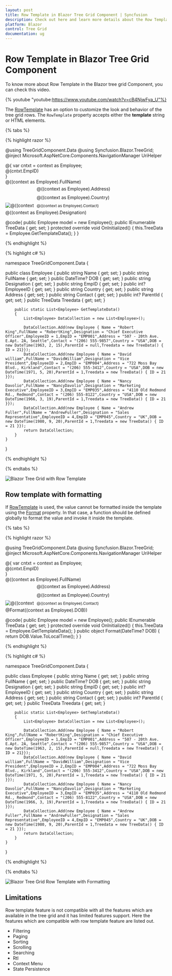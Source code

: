 ```yaml
---
layout: post
title: Row Template in Blazor Tree Grid Component | Syncfusion
description: Check out here and learn more details about the Row Template in the Syncfusion Blazor Tree Grid component.
platform: Blazor
control: Tree Grid
documentation: ug
---
```


# Row Template in Blazor Tree Grid Component

To know more about Row Template in the Blazor tree grid Component, you can check this video.

{% youtube
"youtube:https://www.youtube.com/watch?v=cB4NjwFya_U"%}

The [RowTemplate](https://help.syncfusion.com/cr/blazor/Syncfusion.Blazor~Syncfusion.Blazor.TreeGrid.SfTreeGrid~RowTemplate.html) has an option to customize the look and behavior of the tree grid rows. The `RowTemplate` property accepts either the **template** string or HTML elements.

{% tabs %}

{% highlight razor %}

@using TreeGridComponent.Data
@using Syncfusion.Blazor.TreeGrid;
@inject Microsoft.AspNetCore.Components.NavigationManager UriHelper

<SfTreeGrid Height="335" DataSource="@TreeData" IdMapping="EmployeeID" ParentIdMapping="ParentId" TreeColumnIndex="0" RowHeight="83" GridLines="Syncfusion.Blazor.Grids.GridLine.Vertical">
    <TreeGridTemplates>
        <RowTemplate>
            <td style='padding-left:18px; border-bottom: 0.5px solid #e0e0e0;'>
                <RowTemplateTreeColumn>
                    @{
                        var cntxt = context as Employee;
                        <div>@(cntxt.EmpID)</div>
                    }
                </RowTemplateTreeColumn>
            </td>
            <td style='padding: 10px 0px 0px 20px; border-bottom: 0.5px solid #e0e0e0;'>
                <div style="font-size:14px;">
                    @((context as Employee).FullName)
                </div>
            </td>
            <td style="border-bottom: 0.5px solid #e0e0e0;">
                <div>
                    <div style="position:relative;display:inline-block;">
                        <img src="@UriHelper.ToAbsoluteUri($"images/TreeGrid/"+ (context as Employee).Name +".png")" alt=@((context as Employee).Name) />
                    </div>
                    <div style="display:inline-block;">
                        <div style="padding:5px;">@((context as Employee).Address)</div>
                        <div style="padding:5px;">@((context as Employee).Country)</div>
                        <div style="padding:5px;font-size:12px;">@((context as Employee).Contact)</div>
                    </div>
                </div>
            </td>
            <td style='padding-left: 20px; border-bottom: 0.5px solid #e0e0e0;'>
                <div>@((context as Employee).Designation)</div>
            </td>
        </RowTemplate>
    </TreeGridTemplates>
    <TreeGridColumns>
        <TreeGridColumn Field="EmpID" HeaderText="Employee ID" Width="160"></TreeGridColumn>
        <TreeGridColumn Field="Name" HeaderText="Employee Name"></TreeGridColumn>
        <TreeGridColumn Field="Address" HeaderText="Employee Details" Width="340" TextAlign="Syncfusion.Blazor.Grids.TextAlign.Right"></TreeGridColumn>
        <TreeGridColumn Field="Designation" HeaderText="Designation"></TreeGridColumn>
        </TreeGridColumns>
</SfTreeGrid>


@code{
    public Employee model = new Employee();
    public IEnumerable<Employee> TreeData { get; set; }
    protected override void OnInitialized()
    {
        this.TreeData = Employee.GetTemplateData();
    }
}

{% endhighlight %}

{% highlight c# %}

namespace TreeGridComponent.Data {

public class Employee
    {
        public string Name { get; set; }
        public string FullName { get; set; }
        public DateTime? DOB { get; set; }
        public string Designation { get; set; }
        public string EmpID { get; set; }
        public int? EmployeeID { get; set; }
        public string Country { get; set; }
        public string Address { get; set; }
        public string Contact { get; set; }
        public int? ParentId { get; set; }
        public TreeData Treedata { get; set; }

        public static List<Employee> GetTemplateData()
        {
            List<Employee> DataCollection = new List<Employee>();

            DataCollection.Add(new Employee { Name = "Robert King",FullName = "RobertKing",Designation = "Chief Executive Officer",EmployeeID = 1,EmpID = "EMP001",Address = "507 - 20th Ave. E.Apt. 2A, Seattle",Contact = "(206) 555-9857",Country = "USA",DOB = new DateTime(1963, 2, 15),ParentId = null,Treedata = new TreeData() { ID = 21}});
            DataCollection.Add(new Employee { Name = "David william",FullName = "DavidWilliam",Designation = "Vice President",EmployeeID = 2,EmpID = "EMP004",Address = "722 Moss Bay Blvd., Kirkland",Contact = "(206) 555-3412",Country = "USA",DOB = new DateTime(1971, 5, 20),ParentId = 1,Treedata = new TreeData() { ID = 21 }});
            DataCollection.Add(new Employee { Name = "Nancy Davolio",FullName = "NancyDavolio",Designation = "Marketing Executive",EmployeeID = 3,EmpID = "EMP035",Address = "4110 Old Redmond Rd., Redmond",Contact = "(206) 555-8122",Country = "USA",DOB = new DateTime(1966, 3, 19),ParentId = 1,Treedata = new TreeData() { ID = 21 }});
            DataCollection.Add(new Employee { Name = "Andrew Fuller",FullName = "AndrewFuller",Designation = "Sales Representative",EmployeeID = 4,EmpID = "EMP045",Country = "UK",DOB = new DateTime(1980, 9, 20),ParentId = 1,Treedata = new TreeData() { ID = 21 }});
            return DataCollection;
        }
    }
}

{% endhighlight %}

{% endtabs %}

![Blazor Tree Grid with Row Template](../images/blazor-treegrid-row-template.png)

## Row template with formatting

If [RowTemplate](https://help.syncfusion.com/cr/blazor/Syncfusion.Blazor~Syncfusion.Blazor.TreeGrid.SfTreeGrid~RowTemplate.html) is used, the value cannot be  formatted  inside the template using the [Format](https://help.syncfusion.com/cr/blazor/Syncfusion.Blazor~Syncfusion.Blazor.TreeGrid.TreeGridColumn~Format.html) property. In that case, a function should be defined globally to format the value and invoke it inside the template.

{% tabs %}

{% highlight razor %}

@using TreeGridComponent.Data
@using Syncfusion.Blazor.TreeGrid;
@inject Microsoft.AspNetCore.Components.NavigationManager UriHelper

<SfTreeGrid ID="TreeGrid" Height="335" DataSource="@TreeData" IdMapping="EmployeeID" ParentIdMapping="ParentId" TreeColumnIndex="0" RowHeight="83" GridLines="Syncfusion.Blazor.Grids.GridLine.Vertical">
    <TreeGridTemplates>
        <RowTemplate>
            <td style='padding-left:18px; border-bottom: 0.5px solid #e0e0e0;'>
                <RowTemplateTreeColumn>
                                @{
                                    var cntxt = context as Employee;
                                    <div>@(cntxt.EmpID)</div>
                                }
                            </RowTemplateTreeColumn>
            </td>
            <td style='padding: 10px 0px 0px 20px; border-bottom: 0.5px solid #e0e0e0;'>
                <div style="font-size:14px;">
                    @((context as Employee).FullName)
                </div>
            </td>
            <td style="border-bottom: 0.5px solid #e0e0e0;">
                <div>
                    <div style="position:relative;display:inline-block;">
                        <img src="@UriHelper.ToAbsoluteUri($"images/TreeGrid/"+ (context as Employee).Name +".png")" alt=@((context as Employee).Name) />
                    </div>
                    <div style="display:inline-block;">
                        <div style="padding:5px;">@((context as Employee).Address)</div>
                        <div style="padding:5px;">@((context as Employee).Country)</div>
                        <div style="padding:5px;font-size:12px;">@((context as Employee).Contact)</div>
                    </div>
                </div>
            </td>
            <td style='padding-left: 20px; border-bottom: 0.5px solid #e0e0e0;'>
                <div>@Format((context as Employee).DOB))</div>
            </td>
        </RowTemplate>
    </TreeGridTemplates>
    <TreeGridColumns>
        <TreeGridColumn Field="EmpID" HeaderText="Employee ID" Width="160"></TreeGridColumn>
        <TreeGridColumn Field="Name" HeaderText="Employee Name"></TreeGridColumn>
        <TreeGridColumn Field="Address" HeaderText="Employee Details" Width="340" TextAlign="Syncfusion.Blazor.Grids.TextAlign.Right"></TreeGridColumn>
        <TreeGridColumn Field="DOB" HeaderText="DOB"></TreeGridColumn>
        </TreeGridColumns>
</SfTreeGrid>

@code{
    public Employee model = new Employee();
    public IEnumerable<Employee> TreeData { get; set; }
    protected override void OnInitialized()
    {
        this.TreeData = Employee.GetTemplateData();
    }
    public object Format(DateTime? DOB) {
        return DOB.Value.ToLocalTime();
    }
}

{% endhighlight %}

{% highlight c# %}

namespace TreeGridComponent.Data {

public class Employee
    {
        public string Name { get; set; }
        public string FullName { get; set; }
        public DateTime? DOB { get; set; }
        public string Designation { get; set; }
        public string EmpID { get; set; }
        public int? EmployeeID { get; set; }
        public string Country { get; set; }
        public string Address { get; set; }
        public string Contact { get; set; }
        public int? ParentId { get; set; }
        public TreeData Treedata { get; set; }

        public static List<Employee> GetTemplateData()
        {
            List<Employee> DataCollection = new List<Employee>();

            DataCollection.Add(new Employee { Name = "Robert King",FullName = "RobertKing",Designation = "Chief Executive Officer",EmployeeID = 1,EmpID = "EMP001",Address = "507 - 20th Ave. E.Apt. 2A, Seattle",Contact = "(206) 555-9857",Country = "USA",DOB = new DateTime(1963, 2, 15),ParentId = null,Treedata = new TreeData() { ID = 21}});
            DataCollection.Add(new Employee { Name = "David william",FullName = "DavidWilliam",Designation = "Vice President",EmployeeID = 2,EmpID = "EMP004",Address = "722 Moss Bay Blvd., Kirkland",Contact = "(206) 555-3412",Country = "USA",DOB = new DateTime(1971, 5, 20),ParentId = 1,Treedata = new TreeData() { ID = 21 }});
            DataCollection.Add(new Employee { Name = "Nancy Davolio",FullName = "NancyDavolio",Designation = "Marketing Executive",EmployeeID = 3,EmpID = "EMP035",Address = "4110 Old Redmond Rd., Redmond",Contact = "(206) 555-8122",Country = "USA",DOB = new DateTime(1966, 3, 19),ParentId = 1,Treedata = new TreeData() { ID = 21 }});
            DataCollection.Add(new Employee { Name = "Andrew Fuller",FullName = "AndrewFuller",Designation = "Sales Representative",EmployeeID = 4,EmpID = "EMP045",Country = "UK",DOB = new DateTime(1980, 9, 20),ParentId = 1,Treedata = new TreeData() { ID = 21 }});
            return DataCollection;
        }
    }
}

{% endhighlight %}

{% endtabs %}

![Blazor Tree Grid Row Template with Formatting](../images/blazor-treegrid-row-template-formatting.png)

## Limitations

Row template feature is not compatible with all the features which are available in the tree grid and it has limited features support. Here the features which are compatible with row template feature are listed out.

* Filtering
* Paging
* Sorting
* Scrolling
* Searching
* Rtl
* Context Menu
* State Persistence